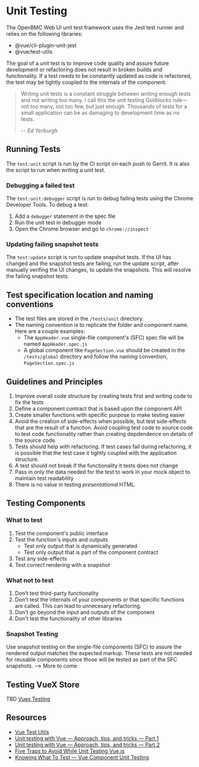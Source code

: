 # Unit Testing

The OpenBMC Web UI unit test framework uses the Jest test runner and relies on the following libraries:

- @vue/cli-plugin-unit-jest
- @vue/test-utils

 The goal of a unit test is to improve code quality and assure future development or refactoring does not result in broken builds and functionality. If a test needs to be constantly updated as code is refactored, the test may be tightly coupled to the internals of the component.

 > Writing unit tests is a constant struggle between writing enough tests and not writing too many. I call this the unit testing Goldilocks rule—not too many, not too few, but just enough. Thousands of tests for a small application can be as damaging to development time as no tests.
 >
 > -- <cite>Ed Yerburgh</cite>


 ## Running Tests

The `test:unit` script is run by the CI script on each push to Gerrit. It is also the script to run when writing a unit test.

### Debugging a failed test
The `test:unit:debugger` script is run to debug failing tests using the Chrome Developer Tools. To debug a test:
1. Add a `debugger` statement in the spec file
1. Run the unit test in debugger mode
1. Open the Chrome browser and go to `chrome://inspect`

### Updating failing snapshot tests
The `test:update` script is run to update snapshot tests. If the UI has changed and the snapshot tests are failing, run the update script, after manually verifing the UI changes, to update the snapshots. This will resolve the failing snapshot tests.

## Test specification location and naming conventions
- The test files are stored in the `/tests/unit` directory.
- The naming convention is to replicate the folder and component name. Here are a couple examples:
    - The `AppHeader.vue` single-file component's (SFC) spec file will be named `AppHeader.spec.js`
    - A global component like `PageSection.vue` should be created in the `/tests/global` directory and follow the naming convention, `PageSection.spec.js`

## Guidelines and Principles
1. Improve overall code structure by creating tests first and writing code to fix the tests
1. Define a component contract that is based upon the component API
1. Create smaller functions with specific purpose to make testing easier
1. Avoid the creation of side-effects when possible, but test side-effects that are the result of a function. Avoid coupling test code to source code to test code functionality rather than creating depdendence on details of the source code.
1. Tests should help with refactoring. If test cases fail during refactoring, it is possible that the test case it tightly coupled with the application structure.
1. A test should not break if the functionality it tests does not change
1. Pass in only the data needed for the test to work in your mock object to maintain test readability
1. There is no value in testing _presentational_ HTML.

## Testing Components

### What to test
1. Test the component's public interface
1. Test the function's inputs and outputs
    - Test only output that is dynamically generated
    - Test only output that is part of the component contract
1. Test any side-effects
1. Test correct rendering with a snapshot

### What not to test
1. Don't test third-party functionality
1. Don't test the internals of your components or that specific functions are called. This can lead to unnecesary refactoring.
1. Don't go beyond the input and outputs of the component
1. Don't test the functionality of other libraries


### Snapshot Testing
Use snapshot testing on the single-file components (SFC) to assure the rendered output matches the expected markup. These tests are not needed for reusable components since those will be tested as part of the SFC snapshots.
 --> More to come

## Testing VueX Store
TBD
[Vuex Testing](https://vuex.vuejs.org/guide/testing.html)

## Resources
- [Vue Test Utils](https://vue-test-utils.vuejs.org/)
- [Unit testing with Vue — Approach, tips, and tricks — Part 1](https://medium.com/pixelmatters/unit-testing-with-vue-approach-tips-and-tricks-part-1-b7d3209384dc)
- [Unit testing with Vue — Approach, tips, and tricks — Part 2](https://medium.com/pixelmatters/unit-testing-with-vue-approach-tips-and-tricks-part-2-61abc10b2d33)
- [Five Traps to Avoid While Unit Testing Vue.js](https://engineering.doximity.com/articles/five-traps-to-avoid-while-unit-testing-vue-js)
- [Knowing What To Test — Vue Component Unit Testing](https://vuejsdevelopers.com/2019/08/26/vue-what-to-unit-test-components/)
